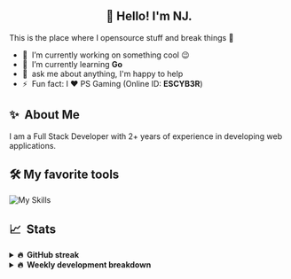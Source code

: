 <h2 align="center">👋 Hello! I'm NJ.</h2>

This is the place where I opensource stuff and break things :rofl:

- 🔭 &nbsp;I’m currently working on something cool :wink:
- 🌱 &nbsp;I’m currently learning **Go**
- 💬 &nbsp;ask me about anything, I'm happy to help
- ⚡ &nbsp;Fun fact: I ❤️ PS Gaming (Online ID: **ESCYB3R**)

## ✨ &nbsp;About Me
  I am a Full Stack Developer with 2+ years of experience in developing web applications.</p>
  
## 🛠️ My favorite tools
![My Skills](https://skillicons.dev/icons?i=vue,go,nodejs,ts,js,python,postgres,mongodb,redis,git,docker,vscode)

## 📈 &nbsp;Stats
  
  <details>
  <summary><b>🔥 &nbsp;GitHub streak</b></summary>
  <br/>
  
  [![GitHub Streak](http://github-readme-streak-stats.herokuapp.com?user=n-jaisabai&theme=github-dark-blue&hide_border=true)](https://git.io/streak-stats)
  
  </details>
  
  <details>
  <summary><b>🔥 &nbsp;Weekly development breakdown</b></summary>
  <br/>
  
  <!--START_SECTION:waka-->

```txt
Python                     14 hrs 4 mins   ████████████████████░░░░░   80.48 %
YAML                       1 hr 43 mins    ██▒░░░░░░░░░░░░░░░░░░░░░░   09.83 %
Docker                     57 mins         █▒░░░░░░░░░░░░░░░░░░░░░░░   05.51 %
Go                         27 mins         ▓░░░░░░░░░░░░░░░░░░░░░░░░   02.63 %
JSON                       10 mins         ▒░░░░░░░░░░░░░░░░░░░░░░░░   00.97 %
```

<!--END_SECTION:waka-->
  <b>Note:</b> Top languages is only a metric of the languages my weekly code consists of and doesn't reflect experience or skill level.
  </details>
